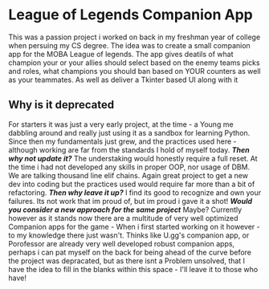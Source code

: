 # League of Legends Companion App
This was a passion project i worked on back in my freshman year of college when persuing my CS degree. The idea was to create a small companion app for the MOBA League of legends.
The app gives deatils of what champion your or your allies should select based on the enemy teams picks and roles, what champions you should ban based on YOUR counters as well as your teammates.
As well as deliver a Tkinter based UI along with it

## Why is it deprecated
For starters it was just a very early project, at the time - a Young me dabbling around and really just using it as a sandbox for learning Python. Since then my fundamentals just grew, and the practices used here - although working
are far from the standards I hold of myself today.
***Then why not update it?*** The understaking would honestly require a full reset. At the time i had not developed any skills in proper OOP, nor usage of DBM. We are talking thousand line elif chains. Again great project to get
a new dev into coding but the practices used would require far more than a bit of refactoring. ***Then why leave it up?*** I find its good to recognize and own your failures. Its not work that im proud of, but im proud i gave it a shot!
***Would you consider a new approach for the same project*** Maybe? Currently however as it stands now there are a multitude of very well optimized Companion apps for the game -  When i first started working on it however - to my knowledge
there just wasn't. Thinks like U.gg's companion app, or Porofessor are already very well developed robust companion apps, perhaps i can pat myself on the back for being ahead of the curve before the project was depracated, but as there isnt
a Problem unsolved, that I have the idea to fill in the blanks within this space - I'll leave it to those who have!
